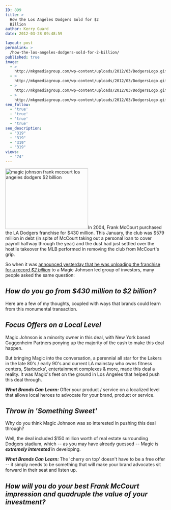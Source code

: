 ```yaml
---
ID: 899
title: >
  How the Los Angeles Dodgers Sold for $2
  Billion
author: Kerry Guard
date: 2012-03-28 09:48:59

layout: post
permalink: >
  /how-the-los-angeles-dodgers-sold-for-2-billion/
published: true
image:
  - >
    http://mkgmediagroup.com/wp-content/uploads/2012/03/DodgersLogo.gif
  - >
    http://mkgmediagroup.com/wp-content/uploads/2012/03/DodgersLogo.gif
  - >
    http://mkgmediagroup.com/wp-content/uploads/2012/03/DodgersLogo.gif
  - >
    http://mkgmediagroup.com/wp-content/uploads/2012/03/DodgersLogo.gif
seo_follow:
  - 'true'
  - 'true'
  - 'true'
  - 'true'
seo_description:
  - "319"
  - "319"
  - "319"
  - "319"
views:
  - "74"
---
```

<img class="alignleft size-full wp-image-902" title="s-MAGIC-JOHNSON-LA-DODGERS-large" src="http://mkgmediagroup.com/wp-content/uploads/2012/04/s-MAGIC-JOHNSON-LA-DODGERS-large.jpeg" alt="magic johnson frank mccourt los angeles dodgers $2 billion" width="260" height="190" />In 2004, Frank McCourt purchased the LA Dodgers franchise for $430 million. This January, the club was $579 million in debt (in spite of McCourt taking out a personal loan to cover payroll halfway through the year) and the dust had just settled over the hostile takeover the MLB performed in removing the club from McCourt's grip.

So when it was <a href="http://www.huffingtonpost.com/2012/03/27/los-angeles-dodgers-bid-m_n_1384250.html" target="_blank">announced yesterday that he was unloading the franchise for a record </a><em><a href="http://www.huffingtonpost.com/2012/03/27/los-angeles-dodgers-bid-m_n_1384250.html" target="_blank">$2 billion</a> </em>to a Magic Johnson led group of investors, many people asked the same question:
<h2><em>How do you go from $430 million to $2 billion?</em></h2>
Here are a few of my thoughts, coupled with ways that brands could learn from this monumental transaction.
<h2><em>Focus Offers on a Local Level</em></h2>
Magic Johnson is a minority owner in this deal, with New York based Guggenheim Partners ponying up the majority of the cash to make this deal happen.

But bringing Magic into the conversation, a perennial all star for the Lakers in the late 80's / early 90's and current LA mainstay who owns fitness centers, Starbucks', entertainment complexes &amp; more, made this deal a reality. It was Magic's feet on the ground in Los Angeles that helped push this deal through.

<em><strong>What Brands Can Learn: </strong></em>Offer your product / service on a localized level that allows local heroes to advocate for your brand, product or service.
<h2><em>Throw in 'Something Sweet'</em></h2>
Why do you think Magic Johnson was so interested in pushing this deal through?

Well, the deal included $150 million worth of real estate surrounding Dodgers stadium, which -- as you may have already guessed -- Magic is <em><strong>extremely interested </strong></em>in developing.

<strong><em>What Brands Can Learn: </em></strong>The 'cherry on top' doesn't have to be a free offer -- it simply needs to be something that will make your brand advocates sit forward in their seat and listen up.
<h2><em>How will you do your best Frank McCourt impression and quadruple the value of your investment?</em></h2>